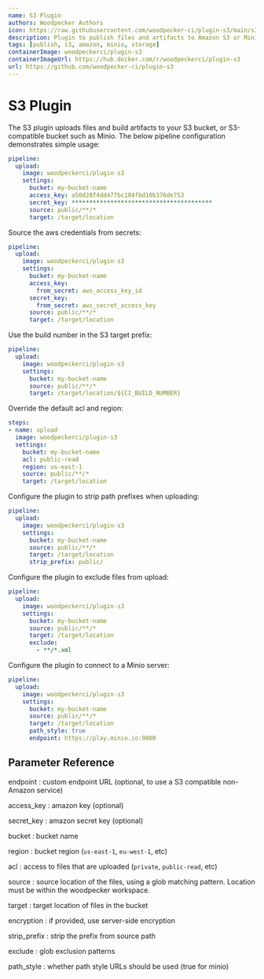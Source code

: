 ```yaml
---
name: S3 Plugin
authors: Woodpecker Authors
icon: https://raw.githubusercontent.com/woodpecker-ci/plugin-s3/main/s3.svg
description: Plugin to publish files and artifacts to Amazon S3 or Minio.
tags: [publish, s3, amazon, minio, storage]
containerImage: woodpeckerci/plugin-s3
containerImageUrl: https://hub.docker.com/r/woodpeckerci/plugin-s3
url: https://github.com/woodpecker-ci/plugin-s3
---
```


# S3 Plugin

The S3 plugin uploads files and build artifacts to your S3 bucket, or S3-compatible bucket such as Minio.
The below pipeline configuration demonstrates simple usage:

```yml
pipeline:
  upload:
    image: woodpeckerci/plugin-s3
    settings:
      bucket: my-bucket-name
      access_key: a50d28f4dd477bc184fbd10b376de753
      secret_key: ****************************************
      source: public/**/*
      target: /target/location
```

Source the aws credentials from secrets:

```yml
pipeline:
  upload:
    image: woodpeckerci/plugin-s3
    settings:
      bucket: my-bucket-name
      access_key:
        from_secret: aws_access_key_id
      secret_key:
        from_secret: aws_secret_access_key
      source: public/**/*
      target: /target/location
```

Use the build number in the S3 target prefix:

```yml
pipeline:
  upload:
    image: woodpeckerci/plugin-s3
    settings:
      bucket: my-bucket-name
      source: public/**/*
      target: /target/location/${CI_BUILD_NUMBER}
```

Override the default acl and region:

```yml
steps:
- name: upload
  image: woodpeckerci/plugin-s3
  settings:
    bucket: my-bucket-name
    acl: public-read
    region: us-east-1
    source: public/**/*
    target: /target/location
```

Configure the plugin to strip path prefixes when uploading:

```yml
pipeline:
  upload:
    image: woodpeckerci/plugin-s3
    settings:
      bucket: my-bucket-name
      source: public/**/*
      target: /target/location
      strip_prefix: public/
```

Configure the plugin to exclude files from upload:

```yml
pipeline:
  upload:
    image: woodpeckerci/plugin-s3
    settings:
      bucket: my-bucket-name
      source: public/**/*
      target: /target/location
      exclude:
        - **/*.xml
```

Configure the plugin to connect to a Minio server:

```yml
pipeline:
  upload:
    image: woodpeckerci/plugin-s3
    settings:
      bucket: my-bucket-name
      source: public/**/*
      target: /target/location
      path_style: true
      endpoint: https://play.minio.io:9000
```

## Parameter Reference

endpoint
: custom endpoint URL (optional, to use a S3 compatible non-Amazon service)

access_key
: amazon key (optional)

secret_key
: amazon secret key (optional)

bucket
: bucket name

region
: bucket region (`us-east-1`, `eu-west-1`, etc)

acl
: access to files that are uploaded (`private`, `public-read`, etc)

source
: source location of the files, using a glob matching pattern. Location must be within the woodpecker workspace.

target
: target location of files in the bucket

encryption
: if provided, use server-side encryption

strip_prefix
: strip the prefix from source path

exclude
: glob exclusion patterns

path_style
: whether path style URLs should be used (true for minio)
